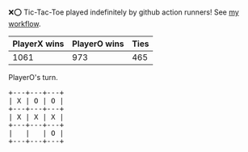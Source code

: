 :x::o: Tic-Tac-Toe played indefinitely by github action runners! See [my workflow](.github/workflows/play.yaml).

|PlayerX wins|PlayerO wins|Ties|
|-|-|-|
|1061|973|465|

PlayerO's turn.

<pre>
+---+---+---+
| X | O | O |
+---+---+---+
| X | X | X |
+---+---+---+
|   |   | O |
+---+---+---+
</pre>
